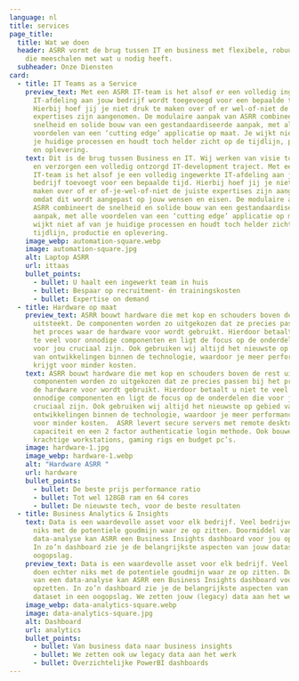 ```yaml
---
language: nl
title: services
page_title:
  title: Wat we doen
  header: ASRR vormt de brug tussen IT en business met flexibele, robuuste teams
    die meeschalen met wat u nodig heeft.
  subheader: Onze Diensten
card:
  - title: IT Teams as a Service
    preview_text: Met een ASRR IT-team is het alsof er een volledig ingewerkte
      IT-afdeling aan jouw bedrijf wordt toegevoegd voor een bepaalde tijd.
      Hierbij hoef jij je niet druk te maken over of er wel-of-niet de juiste
      expertises zijn aangenomen. De modulaire aanpak van ASRR combineert de
      snelheid en solide bouw van een gestandaardiseerde aanpak, met alle
      voordelen van een ‘cutting edge’ applicatie op maat. Je wijkt niet af van
      je huidige processen en houdt toch helder zicht op de tijdlijn, productie
      en oplevering.
    text: Dit is de brug tussen Business en IT. Wij werken van visie tot applicatie
      en verzorgen een volledig ontzorgd IT-development traject. Met een ASRR
      IT-team is het alsof je een volledig ingewerkte IT-afdeling aan jouw
      bedrijf toevoegt voor een bepaalde tijd. Hierbij hoef jij je niet druk te
      maken over of er of-je-wel-of-niet de juiste expertises zijn aangenomen,
      omdat dit wordt aangepast op jouw wensen en eisen. De modulaire aanpak van
      ASRR combineert de snelheid en solide bouw van een gestandaardiseerde
      aanpak, met alle voordelen van een ‘cutting edge’ applicatie op maat. Je
      wijkt niet af van je huidige processen en houdt toch helder zicht op de
      tijdlijn, productie en oplevering.
    image_webp: automation-square.webp
    image: automation-square.jpg
    alt: Laptop ASRR
    url: ittaas
    bullet_points:
      - bullet: U haalt een ingewerkt team in huis
      - bullet: Bespaar op recruitment- én trainingskosten
      - bullet: Expertise on demand
  - title: Hardware op maat
    preview_text: ASRR bouwt hardware die met kop en schouders boven de rest
      uitsteekt. De componenten worden zo uitgekozen dat ze precies passen bij
      het proces waar de hardware voor wordt gebruikt. Hierdoor betaalt u niet
      te veel voor onnodige componenten en ligt de focus op de onderdelen die
      voor jou cruciaal zijn. Ook gebruiken wij altijd het nieuwste op gebied
      van ontwikkelingen binnen de technologie, waardoor je meer performance
      krijgt voor minder kosten.
    text: ASRR bouwt hardware die met kop en schouders boven de rest uitsteekt. De
      componenten worden zo uitgekozen dat ze precies passen bij het proces waar
      de hardware voor wordt gebruikt. Hierdoor betaalt u niet te veel voor
      onnodige componenten en ligt de focus op de onderdelen die voor jou
      cruciaal zijn. Ook gebruiken wij altijd het nieuwste op gebied van
      ontwikkelingen binnen de technologie, waardoor je meer performance krijgt
      voor minder kosten.  ASRR levert secure servers met remote desktop
      capaciteit en een 2 factor authenticatie login methode. Ook bouwen we
      krachtige workstations, gaming rigs en budget pc’s.
    image: hardware-1.jpg
    image_webp: hardware-1.webp
    alt: "Hardware ASRR "
    url: hardware
    bullet_points:
      - bullet: De beste prijs performance ratio
      - bullet: Tot wel 128GB ram en 64 cores
      - bullet: De nieuwste tech, voor de beste resultaten
  - title: Business Analytics & Insights
    text: Data is een waardevolle asset voor elk bedrijf. Veel bedrijven doen echter
      niks met de potentiele goudmijn waar ze op zitten. Doormiddel van een
      data-analyse kan ASRR een Business Insights dashboard voor jou opzetten.
      In zo’n dashboard zie je de belangrijkste aspecten van jouw dataset in een
      oogopslag.
    preview_text: Data is een waardevolle asset voor elk bedrijf. Veel bedrijven
      doen echter niks met de potentiele goudmijn waar ze op zitten. Doormiddel
      van een data-analyse kan ASRR een Business Insights dashboard voor jou
      opzetten. In zo’n dashboard zie je de belangrijkste aspecten van jouw
      dataset in een oogopslag. We zetten jouw (legacy) data aan het werk.
    image_webp: data-analytics-square.webp
    image: data-analytics-square.jpg
    alt: Dashboard
    url: analytics
    bullet_points:
      - bullet: Van business data naar business insights
      - bullet: We zetten ook uw legacy data aan het werk
      - bullet: Overzichtelijke PowerBI dashboards
---
```

